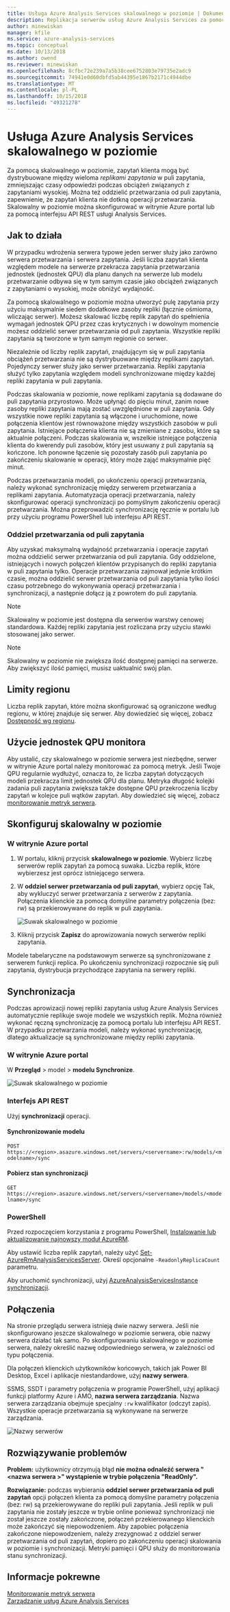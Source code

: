 ```yaml
---
title: Usługa Azure Analysis Services skalowalnego w poziomie | Dokumentacja firmy Microsoft
description: Replikacja serwerów usług Azure Analysis Services za pomocą skalowalnego w poziomie
author: minewiskan
manager: kfile
ms.service: azure-analysis-services
ms.topic: conceptual
ms.date: 10/13/2018
ms.author: owend
ms.reviewer: minewiskan
ms.openlocfilehash: 8cfbc72e239a7a5b38cee6752803e79735e2adc9
ms.sourcegitcommit: 74941e0d60dbfd5ab44395e1867b2171c4944dbe
ms.translationtype: MT
ms.contentlocale: pl-PL
ms.lasthandoff: 10/15/2018
ms.locfileid: "49321278"
---
```

# <a name="azure-analysis-services-scale-out"></a>Usługa Azure Analysis Services skalowalnego w poziomie

Za pomocą skalowalnego w poziomie, zapytań klienta mogą być dystrybuowane między wieloma *replikami zapytania* w puli zapytania, zmniejszając czasy odpowiedzi podczas obciążeń związanych z zapytaniami wysokiej. Można też oddzielić przetwarzania od puli zapytania, zapewnienie, że zapytań klienta nie dotkną operacji przetwarzania. Skalowalny w poziomie można skonfigurować w witrynie Azure portal lub za pomocą interfejsu API REST usługi Analysis Services.

## <a name="how-it-works"></a>Jak to działa

W przypadku wdrożenia serwera typowe jeden serwer służy jako zarówno serwera przetwarzania i serwera zapytania. Jeśli liczba zapytań klienta względem modele na serwerze przekracza zapytania przetwarzania jednostek (jednostek QPU) dla planu danych na serwerze lub modelu przetwarzanie odbywa się w tym samym czasie jako obciążeń związanych z zapytaniami o wysokiej, może obniżyć wydajność. 

Za pomocą skalowalnego w poziomie można utworzyć pulę zapytania przy użyciu maksymalnie siedem dodatkowe zasoby repliki (łącznie ośmioma, wliczając serwer). Możesz skalować liczbę replik zapytań do spełnienia wymagań jednostek QPU przez czas krytycznych i w dowolnym momencie możesz oddzielić serwer przetwarzania od puli zapytania. Wszystkie repliki zapytania są tworzone w tym samym regionie co serwer.

Niezależnie od liczby replik zapytań, znajdującym się w puli zapytania obciążeń przetwarzania nie są dystrybuowane między replikami zapytań. Pojedynczy serwer służy jako serwer przetwarzania. Repliki zapytania służyć tylko zapytania względem modeli synchronizowane między każdej repliki zapytania w puli zapytania. 

Podczas skalowania w poziomie, nowe replikami zapytania są dodawane do puli zapytania przyrostowo. Może upłynąć do pięciu minut, zanim nowe zasoby repliki zapytania mają zostać uwzględnione w puli zapytania. Gdy wszystkie nowe repliki zapytania są włączone i uruchomione, nowe połączenia klientów jest równoważone między wszystkich zasobów w puli zapytania. Istniejące połączenia klienta nie są zmieniane z zasobu, które są aktualnie połączeni.  Podczas skalowania w, wszelkie istniejące połączenia klienta do kwerendy puli zasobów, który jest usuwany z puli zapytania są kończone. Ich ponowne łączenie się pozostały zasób puli zapytania po zakończeniu skalowanie w operacji, który może zająć maksymalnie pięć minut.

Podczas przetwarzania modeli, po ukończeniu operacji przetwarzania, należy wykonać synchronizację między serwerem przetwarzania a replikami zapytania. Automatyzacja operacji przetwarzania, należy skonfigurować operacji synchronizacji po pomyślnym zakończeniu operacji przetwarzania. Można przeprowadzić synchronizację ręcznie w portalu lub przy użyciu programu PowerShell lub interfejsu API REST. 

### <a name="separate-processing-from-query-pool"></a>Oddziel przetwarzania od puli zapytania

Aby uzyskać maksymalną wydajność przetwarzania i operacje zapytań można oddzielić serwer przetwarzania od puli zapytania. Gdy oddzielone, istniejących i nowych połączeń klientów przypisanych do repliki zapytania w puli zapytania tylko. Operacje przetwarzania zajmował jedynie krótkim czasie, można oddzielić serwer przetwarzania od puli zapytania tylko ilości czasu potrzebnego do wykonywania operacji przetwarzania i synchronizacji, a następnie dołącz ją z powrotem do puli zapytania. 

> [!NOTE]
> Skalowalny w poziomie jest dostępna dla serwerów warstwy cenowej standardowa. Każdej repliki zapytania jest rozliczana przy użyciu stawki stosowanej jako serwer.

> [!NOTE]
> Skalowalny w poziomie nie zwiększa ilość dostępnej pamięci na serwerze. Aby zwiększyć ilość pamięci, musisz uaktualnić swój plan.

## <a name="region-limits"></a>Limity regionu

Liczba replik zapytań, które można skonfigurować są ograniczone według regionu, w której znajduje się serwer. Aby dowiedzieć się więcej, zobacz [Dostępność wg regionu](analysis-services-overview.md#availability-by-region).

## <a name="monitor-qpu-usage"></a>Użycie jednostek QPU monitora

 Aby ustalić, czy skalowalnego w poziomie serwera jest niezbędne, serwer w witrynie Azure portal należy monitorować za pomocą metryk. Jeśli Twoje QPU regularnie wydłużyć, oznacza to, że liczba zapytań dotyczących modeli przekracza limit jednostek QPU dla planu. Metryka długość kolejki zadania puli zapytania zwiększa także dostępne QPU przekroczenia liczby zapytań w kolejce puli wątków zapytań. Aby dowiedzieć się więcej, zobacz [monitorowanie metryk serwera](analysis-services-monitor.md).

## <a name="configure-scale-out"></a>Skonfiguruj skalowalny w poziomie

### <a name="in-azure-portal"></a>W witrynie Azure portal

1. W portalu, kliknij przycisk **skalowalnego w poziomie**. Wybierz liczbę serwerów replik zapytań za pomocą suwaka. Liczba replik, które wybierzesz jest oprócz istniejącego serwera.

2. W **oddziel serwer przetwarzania od puli zapytań**, wybierz opcję Tak, aby wykluczyć serwer przetwarzania z serwerów z zapytania. Połączenia klienckie za pomocą domyślne parametry połączenia (bez: rw) są przekierowywane do replik w puli zapytania. 

   ![Suwak skalowalnego w poziomie](media/analysis-services-scale-out/aas-scale-out-slider.png)

3. Kliknij przycisk **Zapisz** do aprowizowania nowych serwerów repliki zapytania. 

Modele tabelaryczne na podstawowym serwerze są synchronizowane z serwerem funkcji replica. Po ukończeniu synchronizacji rozpocznie się puli zapytania, dystrybucja przychodzące zapytania na serwery repliki. 

## <a name="synchronization"></a>Synchronizacja 

Podczas aprowizacji nowej repliki zapytania usług Azure Analysis Services automatycznie replikuje swoje modele we wszystkich replik. Można również wykonać ręczną synchronizację za pomocą portalu lub interfejsu API REST. W przypadku przetwarzania modeli, należy wykonać synchronizację, dlatego aktualizacje są synchronizowane między repliki zapytania.

### <a name="in-azure-portal"></a>W witrynie Azure portal

W **Przegląd** > model > **modelu Synchronize**.

![Suwak skalowalnego w poziomie](media/analysis-services-scale-out/aas-scale-out-sync.png)

### <a name="rest-api"></a>Interfejs API REST
Użyj **synchronizacji** operacji.

#### <a name="synchronize-a-model"></a>Synchronizowanie modelu   
`POST https://<region>.asazure.windows.net/servers/<servername>:rw/models/<modelname>/sync`

#### <a name="get-sync-status"></a>Pobierz stan synchronizacji  
`GET https://<region>.asazure.windows.net/servers/<servername>/models/<modelname>/sync`

### <a name="powershell"></a>PowerShell
Przed rozpoczęciem korzystania z programu PowerShell, [Instalowanie lub aktualizowanie najnowszy moduł AzureRM](https://github.com/Azure/azure-powershell/releases). 

Aby ustawić liczba replik zapytań, należy użyć [Set-AzureRmAnalysisServicesServer](https://docs.microsoft.com/powershell/module/azurerm.analysisservices/set-azurermanalysisservicesserver). Określ opcjonalne `-ReadonlyReplicaCount` parametru.

Aby uruchomić synchronizacji, użyj [AzureAnalysisServicesInstance synchronizacji](https://docs.microsoft.com/powershell/module/azurerm.analysisservices/sync-azureanalysisservicesinstance).

## <a name="connections"></a>Połączenia

Na stronie przeglądu serwera istnieją dwie nazwy serwera. Jeśli nie skonfigurowano jeszcze skalowalnego w poziomie serwera, obie nazwy serwera działać tak samo. Po skonfigurowaniu skalowalnego w poziomie serwera, należy określić nazwę odpowiedniego serwera, w zależności od typu połączenia. 

Dla połączeń klienckich użytkowników końcowych, takich jak Power BI Desktop, Excel i aplikacje niestandardowe, użyj **nazwy serwera**. 

SSMS, SSDT i parametry połączenia w programie PowerShell, użyj aplikacji funkcji platformy Azure i AMO, **nazwa serwera zarządzania**. Nazwa serwera zarządzania obejmuje specjalny `:rw` kwalifikator (odczyt zapis). Wszystkie operacje przetwarzania są wykonywane na serwerze zarządzania.

![Nazwy serwerów](media/analysis-services-scale-out/aas-scale-out-name.png)

## <a name="troubleshoot"></a>Rozwiązywanie problemów

**Problem:** użytkownicy otrzymują błąd **nie można odnaleźć serwera "\<nazwa serwera >" wystąpienie w trybie połączenia "ReadOnly".**

**Rozwiązanie:** podczas wybierania **oddziel serwer przetwarzania od puli zapytań** opcji połączeń klienta za pomocą domyślne parametry połączenia (bez: rw) są przekierowywane do repliki puli zapytania. Jeśli replik w puli zapytania nie zostały jeszcze w trybie online ponieważ synchronizacji nie został jeszcze zostały zakończone, połączeń przekierowanego klienckich może zakończyć się niepowodzeniem. Aby zapobiec połączenia zakończone niepowodzeniem, należy zrezygnować z oddziel serwer przetwarzania od puli zapytań, dopiero po zakończeniu operacji skalowania w poziomie i synchronizacji. Metryki pamięci i QPU służy do monitorowania stanu synchronizacji.

## <a name="related-information"></a>Informacje pokrewne

[Monitorowanie metryk serwera](analysis-services-monitor.md)   
[Zarządzanie usług Azure Analysis Services](analysis-services-manage.md) 

